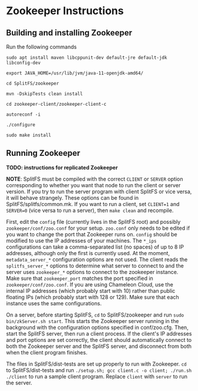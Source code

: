 # Zookeeper Instructions


## Building and installing Zookeeper
Run the following commands
```
sudo apt install maven libcppunit-dev default-jre default-jdk libconfig-dev

export JAVA_HOME=/usr/lib/jvm/java-11-openjdk-amd64/

cd SplitFS/zookeeper

mvn -DskipTests clean install

cd zookeeper-client/zookeeper-client-c

autoreconf -i

./configure

sudo make install

```

## Running Zookeeper
**TODO: instructions for replicated Zookeeper**

**NOTE**: SplitFS must be compiled with the correct `CLIENT` or `SERVER` option corresponding to whether you want that node to run the client or server version. If you try to run the server program with client SplitFS or vice versa, it will behave strangely. These options can be found in SplitFS/splitfs/common.mk. If you want to run a client, set `CLIENT=1` and `SERVER=0` (vice versa to run a server), then `make clean` and recompile.

First, edit the `config` file (currently lives in the SplitFS root) and possibly `zookeeper/conf/zoo.conf` for your setup. `zoo.conf` only needs to be edited if you want to change the port that Zookeeper runs on. `config` should be modified to use the IP addresses of your machines. The `*_ips` configurations can take a comma-separated list (no spaces) of up to 8 IP addresses, although only the first is currently used. At the moment, `metadata_server_*` configuration options are not used. The client reads the `splitfs_server_*` options to determine what server to connect to and the server uses `zookeeper_*` options to connect to the zookeeper instance. Make sure that `zookeeper_port` matches the port specified in `zookeeper/conf/zoo.conf`. If you are using Chameleon Cloud, use the internal IP addresses (which probably start with 10) rather than public floating IPs (which probably start with 128 or 129). Make sure that each instance uses the same configurations.

On a server, before starting SplitFS, `cd` to SplitFS/zookeeper and run `sudo bin/zkServer.sh start`. This starts the Zookeeper server running in the background with the configuration options specified in conf/zoo.cfg. Then, start the SplitFS server, then run a client process. If the client's IP addresses and port options are set correctly, the client should automatically connect to both the Zookeeper server and the SplitFS server, and disconnect from both when the client program finishes.

The files in SplitFS/dist-tests are set up properly to run with Zookeeper. `cd` to SplitFS/dist-tests and run `./setup.sh; gcc client.c -o client; ./run.sh ./client` to run a sample client program. Replace `client` with `server` to run the server. 
